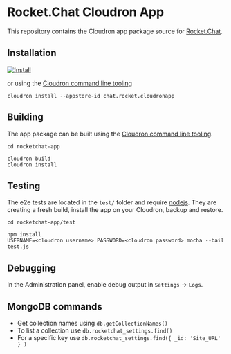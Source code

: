 # Rocket.Chat Cloudron App

This repository contains the Cloudron app package source for [Rocket.Chat](https://github.com/RocketChat/Rocket.Chat).

## Installation

[![Install](https://cloudron.io/img/button32.png)](https://cloudron.io/button.html?app=chat.rocket.cloudronapp)

or using the [Cloudron command line tooling](https://cloudron.io/references/cli.html)

```
cloudron install --appstore-id chat.rocket.cloudronapp
```

## Building

The app package can be built using the [Cloudron command line tooling](https://cloudron.io/references/cli.html).

```
cd rocketchat-app

cloudron build
cloudron install
```

## Testing

The e2e tests are located in the `test/` folder and require [nodejs](http://nodejs.org/). They are creating a fresh build, install the app on your Cloudron, backup and restore. 

```
cd rocketchat-app/test

npm install
USERNAME=<cloudron username> PASSWORD=<cloudron password> mocha --bail test.js
```

## Debugging

In the Administration panel, enable debug output in `Settings` -> `Logs`.

## MongoDB commands

* Get collection names using `db.getCollectionNames()`
* To list a collection use `db.rocketchat_settings.find()`
* For a specific key use `db.rocketchat_settings.find({ _id: 'Site_URL' } )`

